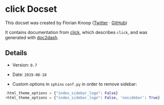 click Docset
=======================

This docset was created by Florian Knoop ([Twitter](https://twitter.com/floknoo) · [GitHub](https://github.com/flokno))

It contains documentation from [click](https://click.palletsprojects.com/en/7.x/), which describes `click`, and was generated with [doc2dash](https://doc2dash.readthedocs.io/en/stable/index.html).

## Details

- Version: `0.7`

- Date: `2019-08-10`

- Custom options in `sphinx` `conf.py` in order to remove sidebar:

```python
-html_theme_options = {"index_sidebar_logo": False}
+html_theme_options = {"index_sidebar_logo": False, 'nosidebar': True}

```
